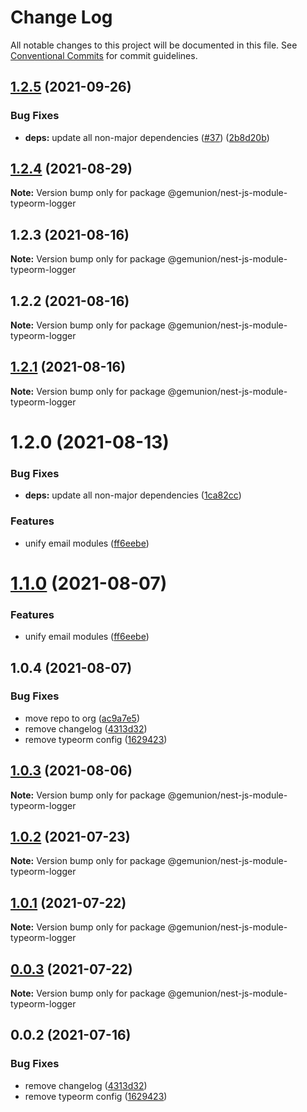 # Change Log

All notable changes to this project will be documented in this file.
See [Conventional Commits](https://conventionalcommits.org) for commit guidelines.

## [1.2.5](https://github.com/gemunion/nestjs-packages/compare/@gemunion/nest-js-module-typeorm-logger@1.2.4...@gemunion/nest-js-module-typeorm-logger@1.2.5) (2021-09-26)


### Bug Fixes

* **deps:** update all non-major dependencies ([#37](https://github.com/gemunion/nestjs-packages/issues/37)) ([2b8d20b](https://github.com/gemunion/nestjs-packages/commit/2b8d20b4836809ebbf306299453d1671c00cdbb5))





## [1.2.4](https://github.com/gemunion/nestjs-packages/compare/@gemunion/nest-js-module-typeorm-logger@1.2.3...@gemunion/nest-js-module-typeorm-logger@1.2.4) (2021-08-29)

**Note:** Version bump only for package @gemunion/nest-js-module-typeorm-logger





## 1.2.3 (2021-08-16)

**Note:** Version bump only for package @gemunion/nest-js-module-typeorm-logger





## 1.2.2 (2021-08-16)

**Note:** Version bump only for package @gemunion/nest-js-module-typeorm-logger





## [1.2.1](https://github.com/gemunion/nestjs-packages/compare/@gemunion/nest-js-module-typeorm-logger@1.2.0...@gemunion/nest-js-module-typeorm-logger@1.2.1) (2021-08-16)

**Note:** Version bump only for package @gemunion/nest-js-module-typeorm-logger





# 1.2.0 (2021-08-13)


### Bug Fixes

* **deps:** update all non-major dependencies ([1ca82cc](https://github.com/gemunion/nestjs-packages/commit/1ca82ccf99f2f5c0c430bb294b272128b303e936))


### Features

* unify email modules ([ff6eebe](https://github.com/gemunion/nestjs-packages/commit/ff6eebec500a2ab07077ac216879ec5af7c362e3))





# [1.1.0](https://github.com/gemunion/nestjs-packages/compare/@gemunion/nest-js-module-typeorm-logger@1.0.4...@gemunion/nest-js-module-typeorm-logger@1.1.0) (2021-08-07)


### Features

* unify email modules ([ff6eebe](https://github.com/gemunion/nestjs-packages/commit/ff6eebec500a2ab07077ac216879ec5af7c362e3))





## 1.0.4 (2021-08-07)


### Bug Fixes

* move repo to org ([ac9a7e5](https://github.com/gemunion/nestjs-packages/commit/ac9a7e51e47bf69ef30b19abbc67274405c13200))
* remove changelog ([4313d32](https://github.com/gemunion/nestjs-packages/commit/4313d321110a81421017140fda025cec6502baa3))
* remove typeorm config ([1629423](https://github.com/gemunion/nestjs-packages/commit/1629423ae1fb01c04ee79c3cd9a786ae616141a9))





## [1.0.3](https://github.com/gemunion/nestjs-packages/compare/@gemunion/nest-js-module-typeorm-logger@1.0.2...@gemunion/nest-js-module-typeorm-logger@1.0.3) (2021-08-06)

**Note:** Version bump only for package @gemunion/nest-js-module-typeorm-logger





## [1.0.2](https://github.com/gemunion/nestjs-packages/compare/@gemunion/nest-js-module-typeorm-logger@1.0.1...@gemunion/nest-js-module-typeorm-logger@1.0.2) (2021-07-23)

**Note:** Version bump only for package @gemunion/nest-js-module-typeorm-logger





## [1.0.1](https://github.com/gemunion/nestjs-packages/compare/@gemunion/nest-js-module-typeorm-logger@0.0.3...@gemunion/nest-js-module-typeorm-logger@1.0.1) (2021-07-22)

**Note:** Version bump only for package @gemunion/nest-js-module-typeorm-logger





## [0.0.3](https://github.com/gemunion/nestjs-packages/compare/@gemunion/nest-js-module-typeorm-logger@0.0.2...@gemunion/nest-js-module-typeorm-logger@0.0.3) (2021-07-22)

**Note:** Version bump only for package @gemunion/nest-js-module-typeorm-logger





## 0.0.2 (2021-07-16)


### Bug Fixes

* remove changelog ([4313d32](https://github.com/gemunion/nestjs-packages/commit/4313d321110a81421017140fda025cec6502baa3))
* remove typeorm config ([1629423](https://github.com/gemunion/nestjs-packages/commit/1629423ae1fb01c04ee79c3cd9a786ae616141a9))
